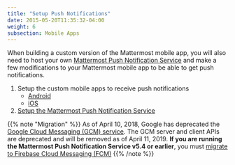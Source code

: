 ```yaml
---
title: "Setup Push Notifications"
date: 2015-05-20T11:35:32-04:00
weight: 6
subsection: Mobile Apps
---
```


When building a custom version of the Mattermost mobile app, you will also need to host your own [Mattermost Push Notification Service](https://github.com/mattermost/mattermost-push-proxy/releases) and make a few modifications to your Mattermost mobile app to be able to get push notifications.

1. Setup the custom mobile apps to receive push notifications
    - [Android](/contribute/mobile/push-notifications/android)
    - [iOS](/contribute/mobile/push-notifications/ios)
2. [Setup the Mattermost Push Notification Service](/contribute/mobile/push-notifications/service)

{{% note "Migration" %}}
As of April 10, 2018, Google has deprecated the [Google Cloud Messaging (GCM) service](https://developers.google.com/cloud-messaging/gcm). The GCM server and client APIs are deprecated and will be removed as of April 11, 2019. **If you are running the Mattermost Push Notification Service v5.4 or earlier**, you must [migrate to Firebase Cloud Messaging (FCM)](/contribute/mobile/push-notifications/migrate-gcm-fcm)
{{% /note %}}
